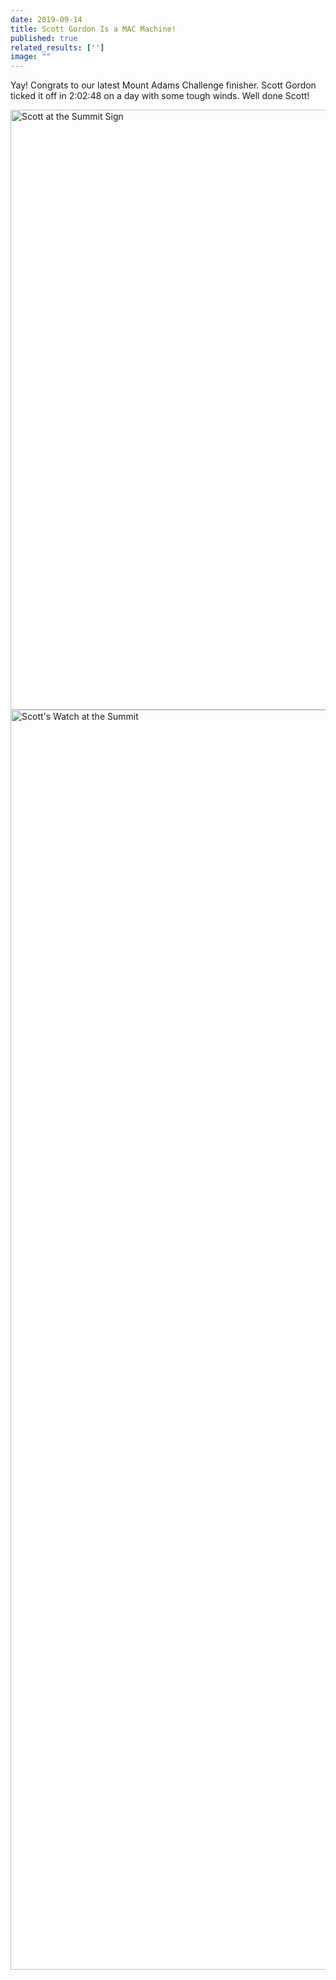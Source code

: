 ```yaml
---
date: 2019-09-14
title: Scott Gordon Is a MAC Machine!
published: true
related_results: ['']
image: ""
---
```


<p>Yay! Congrats to our latest Mount Adams Challenge finisher. Scott Gordon ticked it off in 2:02:48 on a day with some tough winds. Well done Scott!</p>
<img src="/images/uploads/gordon-2019.jpg" alt="Scott at the Summit Sign" width="1280" height="960" class="img-fluid">
<img src="/images/uploads/gordon-watch-2019.jpg" alt="Scott's Watch at the Summit" width="1504" height="2016" class="img-fluid">

